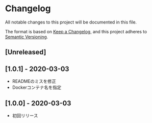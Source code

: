 # Changelog
All notable changes to this project will be documented in this file.

The format is based on [Keep a Changelog](https://keepachangelog.com/en/1.0.0/),
and this project adheres to [Semantic Versioning](https://semver.org/spec/v2.0.0.html).

## [Unreleased]

## [1.0.1] - 2020-03-03
- READMEのミスを修正
- Dockerコンテナ名を指定

## [1.0.0] - 2020-03-03
- 初回リリース
